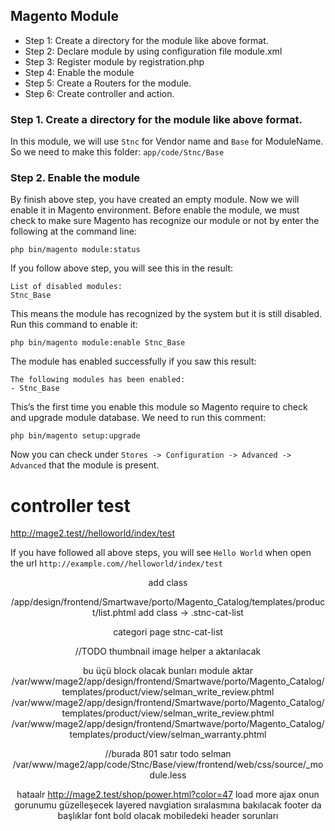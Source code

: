 
## Magento Module

- Step 1: Create a directory for the module like above format.
- Step 2: Declare module by using configuration file module.xml
- Step 3: Register module by registration.php
- Step 4: Enable the module
- Step 5: Create a Routers for the module.
- Step 6: Create controller and action.


### Step 1. Create a directory for the module like above format.

In this module, we will use `Stnc` for Vendor name and `Base` for ModuleName. So we need to make this folder:
`app/code/Stnc/Base`



### Step 2. Enable the module

By finish above step, you have created an empty module. Now we will enable it in Magento environment.
Before enable the module, we must check to make sure Magento has recognize our module or not by enter the following at the command line:

~~~
php bin/magento module:status
~~~

If you follow above step, you will see this in the result:

~~~
List of disabled modules:
Stnc_Base
~~~

This means the module has recognized by the system but it is still disabled. Run this command to enable it:

~~~
php bin/magento module:enable Stnc_Base
~~~

The module has enabled successfully if you saw this result:

~~~
The following modules has been enabled:
- Stnc_Base
~~~

This’s the first time you enable this module so Magento require to check and upgrade module database. We need to run this comment:

~~~
php bin/magento setup:upgrade
~~~

Now you can check under `Stores -> Configuration -> Advanced -> Advanced` that the module is present.

# controller test 
http://mage2.test//helloworld/index/test



If you have followed all above steps, you will see `Hello World` when open the url `http://example.com//helloworld/index/test`



<header class="stnc-beon-header"> add class 

/app/design/frontend/Smartwave/porto/Magento_Catalog/templates/product/list.phtml
add class  -> .stnc-cat-list


categori page 
stnc-cat-list



//TODO thumbnail image helper a aktarılacak 

bu üçü block olacak bunları module aktar 
/var/www/mage2/app/design/frontend/Smartwave/porto/Magento_Catalog/templates/product/view/selman_write_review.phtml
/var/www/mage2/app/design/frontend/Smartwave/porto/Magento_Catalog/templates/product/view/selman_write_review.phtml
/var/www/mage2/app/design/frontend/Smartwave/porto/Magento_Catalog/templates/product/view/selman_warranty.phtml

//burada 801 satır todo selman 
/var/www/mage2/app/code/Stnc/Base/view/frontend/web/css/source/_module.less



hataalr 
http://mage2.test/shop/power.html?color=47
load more ajax onun gorunumu güzelleşecek 
layered navgiation sıralasmına bakılacak 
footer da başlıklar font bold olacak 
mobiledeki header sorunları 




